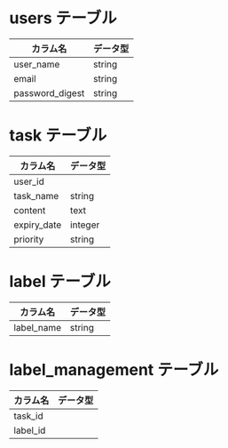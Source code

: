 # users テーブル
|  カラム名  |  データ型  |
| ---- | ---- |
|  user_name  |  string  |
|  email  |  string  |
|  password_digest  |  string  |

# task テーブル
|  カラム名  |  データ型  |
| ---- | ---- |
|  user_id  |    |
|  task_name  |  string  |
|  content  |  text  |
|  expiry_date  |  integer  |
|  priority  |  string  |

# label テーブル
|  カラム名  |  データ型  |
| ---- | ---- |
|  label_name  |  string  |

#  label_management テーブル
|  カラム名  |  データ型  |
| ---- | ---- |
|  task_id  |    |
|  label_id  |    |